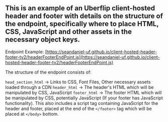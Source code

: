 ## This is an example of an Uberflip client-hosted header and footer with details on the structure of the endpoint, specifically where to place HTML, CSS, JavaScript and other assets in the necessary object keys.

Endpoint Example: [https://seandaniel-uf.github.io/client-hosted-header-footer-tv2/headerFooterEndPoint.js](https://seandaniel-uf.github.io/client-hosted-header-footer-tv2/headerFooterEndPoint.js)

The structure of the endpoint consists of:

`head_section_html` -> Links to CSS, Font Files, Other necessary assets loaded through a CDN
`header_html` -> The header's HTML which will be manipulated by CSS, JavaScript
`footer_html` -> The footer HTML which will be manipulated by CSS, potentially JavaScript (If your footer has JavaScript functionality). This also includes a script tag containing JavaScript for the header and footer, placed at the end of the `</footer>` tag which will be placed at `</body>` bottom. 
